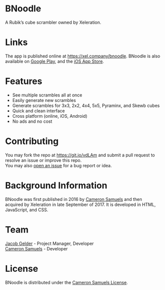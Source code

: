 # BNoodle
A Rubik’s cube scrambler owned by Xeleration.
# Links
The app is published online at <https://xel.company/bnoodle>.
BNoodle is also available on [Google Play](https://goo.gl/MrZtxZ), and the [iOS App Store](https://goo.gl/BEZzCy).
# Features
- See multiple scrambles all at once
- Easily generate new scrambles
- Generate scrambles for 3x3, 2x2, 4x4, 5x5, Pyraminx, and Skewb cubes
- Quick and clean interface
- Cross platform (online, iOS, Android)
- No ads and no cost
# Contributing
You may fork the repo at <https://git.io/vdLAm> and submit a pull request to resolve an issue or improve this repo.
<br>You may also [open an issue](https://git.io/vdIgI) for a bug report or idea.
# Background Information
BNoodle was first published in 2016 by [Cameron Samuels](https://cameronsamuels.com)
and then acquired by Xeleration in late September of 2017.
It is developed in HTML, JavaScript, and CSS.
# Team
[Jacob Gelder](https://git.io/vdIz2) - Project Manager, Developer
<br>[Cameron Samuels](https://cameronsamuels.com) - Developer
# License
BNoodle is distributed under the [Cameron Samuels License](LICENSE).
